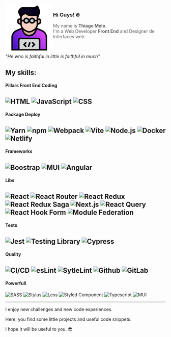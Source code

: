 <img src="./images/tmwd.svg" width="150" align="left"/>

### Hi Guys! 🔥

> My name is **Thiago Melo**. <br />
> I'm a Web Developer **Front End** and Designer de Interfaces web


<br >

_"He who is faithful in little is faithful in much"_

**My skills:**
---

#### Pillars Front End Coding

![HTML](https://img.shields.io/badge/HTML-gray?style=flat&logo=html5)
![JavaScript](https://img.shields.io/badge/JavaScript-gray?style=flat&logo=javascript)
![CSS](https://img.shields.io/badge/CSS-gray?style=flat&logo=CSS3)
---

#### Package Deploy

![Yarn](https://img.shields.io/badge/Yarn-gray?style=flat&logo=Yarn)
![npm](https://img.shields.io/badge/npm-gray?style=flat&logo=npm)
![Webpack](https://img.shields.io/badge/Webpack-gray?style=flat&logo=Webpack)
![Vite](https://img.shields.io/badge/Vite-gray?style=flat&logo=Vite)
![Node.js](https://img.shields.io/badge/Node.js-gray?style=flat&logo=Node.js)
![Docker](https://img.shields.io/badge/Docker-gray?style=flat&logo=Docker)
![Netlify](https://img.shields.io/badge/Netlify-gray?style=flat&logo=Netlify)
---

#### Frameworks

![Boostrap](https://img.shields.io/badge/Bootstrap-gray?style=flat&logo=Bootstrap)
![MUI](https://img.shields.io/badge/MaterialUI-gray?style=flat&logo=MUI)
![Angular](https://img.shields.io/badge/Angular-gray?style=flat&logo=Angular)
---

#### Libs

![React](https://img.shields.io/badge/React-gray?style=flat&logo=React)
![React Router](https://img.shields.io/badge/ReactRouter-gray?style=flat&logo=React-Router)
![React Redux](https://img.shields.io/badge/Redux-gray?style=flat&logo=Redux)
![React Redux Saga](https://img.shields.io/badge/ReduxSaga-gray?style=flat&logo=Redux-Saga)
![Next.js](https://img.shields.io/badge/Next.js-gray?style=flat&logo=Next.js)
![React Query](https://img.shields.io/badge/ReactQuery-gray?style=flat&logo=ReactQuery)
![React Hook Form](https://img.shields.io/badge/ReactHookForm-gray?style=flat&logo=ReactHookForm)
![Module Federation](https://img.shields.io/badge/ModuleFederation-gray?style=flat&logo=Webpack)
---

#### Tests

![Jest](https://img.shields.io/badge/Jest-gray?style=flat&logo=Jest)
![Testing Library](https://img.shields.io/badge/TestingLibrary-gray?style=flat&logo=TestingLibrary)
![Cypress](https://img.shields.io/badge/Cypress-gray?style=flat&logo=Cypress)
---

#### Quality

![CI/CD](https://img.shields.io/badge/CircleCI-gray?style=flat&logo=CircleCI)
![esLint](https://img.shields.io/badge/ESLint-gray?style=flat&logo=ESLint)
![SytleLint](https://img.shields.io/badge/stylelint-gray?style=flat&logo=stylelint)
![Github](https://img.shields.io/badge/GitHub-gray?style=flat&logo=GitHub)
![GitLab](https://img.shields.io/badge/GitLab-gray?style=flat&logo=GitLab)
---

#### Powerfull

![SASS](https://img.shields.io/badge/Sass-gray?style=flat&logo=Sass)
![Stylus](https://img.shields.io/badge/Stylus-gray?style=flat&logo=Stylus)
![Less](https://img.shields.io/badge/Less-gray?style=flat&logo=Less)
![Styled Component](https://img.shields.io/badge/StyledComponent-gray?style=flat&logo=CSS3)
![Typescript](https://img.shields.io/badge/TypeScript-gray?style=flat&logo=TypeScript)
![MUI](https://img.shields.io/badge/MUI-gray?style=flat&logo=MUI)

---

I enjoy new challenges and new code experiences.

Here, you find some little projects and useful code snippets.

I hope it will be useful to you. :sunglasses:
